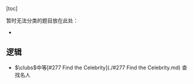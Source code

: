 [toc]

暂时无法分类的题目放在此处：

* 



## 逻辑

* $\clubs$中等[#277 Find the Celebrity](./#277 Find the Celebrity.md)    查找名人